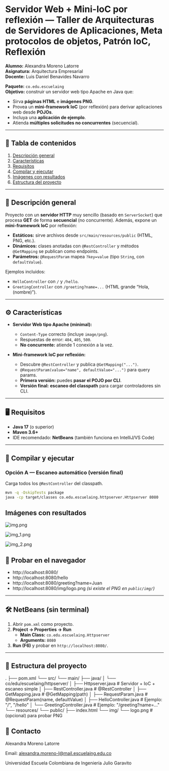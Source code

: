 # Servidor Web + Mini-IoC por reflexión — Taller de Arquitecturas de Servidores de Aplicaciones, Meta protocolos de objetos, Patrón IoC, Reflexión

**Alumno:** Alexandra Moreno Latorre  
**Asignatura:** Arquitectura Empresarial  
**Docente:** Luis Daniel Benavides Navarro


**Paquete:** `co.edu.escuelaing`  
**Objetivo:** construir un servidor web tipo Apache en Java que:
- Sirva **páginas HTML** e **imágenes PNG**.
- Provea un **mini-framework IoC** (por reflexión) para derivar aplicaciones web desde **POJOs**.
- Incluya una **aplicación de ejemplo**.
- Atienda **múltiples solicitudes no concurrentes** (secuencial).

---

## 📑 Tabla de contenidos
1. [Descripción general](#-descripción-general)
2. [Características](#-características)
3. [Requisitos](#-requisitos)
4. [Compilar y ejecutar](#-compilar-y-ejecutar)
5. [Imágenes con resultados](#imágenes-con-resultados)
6. [Estructura del proyecto](#-estructura-del-proyecto)

---

## 📌 Descripción general
Proyecto con un **servidor HTTP** muy sencillo (basado en `ServerSocket`) que procesa **GET** de forma **secuencial** (no concurrente). Además, expone un **mini-framework IoC** por reflexión:

- **Estáticos:** sirve archivos desde `src/main/resources/public` (HTML, PNG, etc.).
- **Dinámicos:** clases anotadas con `@RestController` y métodos `@GetMapping` se publican como endpoints.
- **Parámetros:** `@RequestParam` mapea `?key=value` (tipo `String`, con `defaultValue`).

Ejemplos incluidos:
- `HelloController` con `/` y `/hello`.
- `GreetingController` con `/greeting?name=...` (HTML grande “Hola, (nombre)”).

---

## ⚙️ Características
- **Servidor Web tipo Apache (minimal):**
    - `Content-Type` correcto (incluye `image/png`).
    - Respuestas de error: `404`, `405`, `500`.
    - **No concurrente:** atiende 1 conexión a la vez.

- **Mini-framework IoC por reflexión:**
    - Descubre `@RestController` y publica `@GetMapping("...")`.
    - `@RequestParam(value="name", defaultValue="...")` para query params.
    - **Primera versión:** puedes **pasar el POJO por CLI**.
    - **Versión final:** **escaneo del classpath** para cargar controladores sin CLI.

---

## 🖥️ Requisitos
- **Java 17** (o superior)
- **Maven 3.6+**
- IDE recomendado: **NetBeans** (también funciona en IntelliJ/VS Code)

---

## 👟 Compilar y ejecutar

### Opción A — Escaneo automático (versión final)
Carga todos los `@RestController` del classpath.
```bash
mvn -q -DskipTests package
java -cp target/classes co.edu.escuelaing.httpserver.Httpserver 8080
```

## Imágenes con resultados 
![img.png](img.png)

![img_1.png](img_1.png)

![img_2.png](img_2.png)


## 🔎 Probar en el navegador

- http://localhost:8080/
- http://localhost:8080/hello
- http://localhost:8080/greeting?name=Juan
- http://localhost:8080/img/logo.png *(si existe el PNG en `public/img/`)*

---

## 🛠️ NetBeans (sin terminal)

1. Abrir `pom.xml` como proyecto.  
2. **Project → Properties → Run**  
   - **Main Class:** `co.edu.escuelaing.Httpserver`  
   - **Arguments:** `8080`  
3. **Run (F6)** y probar en `http://localhost:8080/`.

---

## 📂 Estructura del proyecto

.
├── pom.xml
└── src/
└── main/
├── java/
│ └── co/edu/escuelaing/httpserver/
│ ├── Httpserver.java # Servidor + IoC + escaneo simple
│ ├── RestController.java # @RestController
│ ├── GetMapping.java # @GetMapping(path)
│ ├── RequestParam.java # @RequestParam(name, defaultValue)
│ ├── HelloController.java # Ejemplo: "/", "/hello"
│ └── GreetingController.java # Ejemplo: "/greeting?name=..."
└── resources/
└── public/
├── index.html
└── img/
└── logo.png # (opcional) para probar PNG

## 📧 Contacto

Alexandra Moreno Latorre

Email: alexandra.moreno-l@mail.escuelaing.edu.co

Universidad Escuela Colombiana de Ingeniería Julio Garavito

